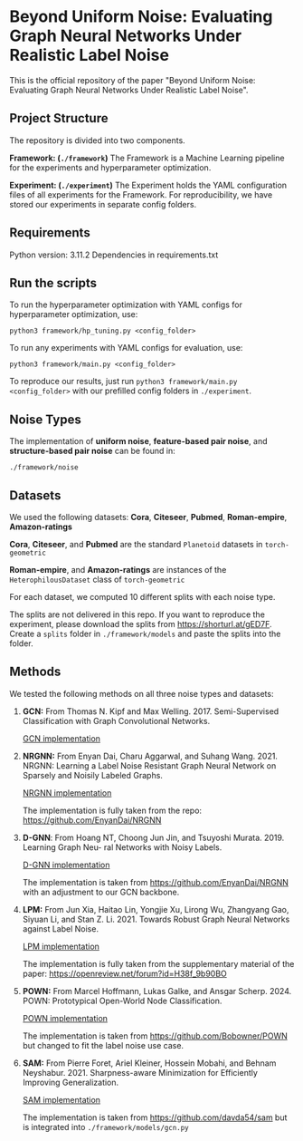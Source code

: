 # Beyond Uniform Noise: Evaluating Graph Neural Networks Under Realistic Label Noise

This is the official repository of the paper "Beyond Uniform Noise: Evaluating Graph Neural Networks Under Realistic Label Noise".


## Project Structure

The repository is divided into two components.

**Framework: (```./framework```)**
The Framework is a Machine Learning pipeline for the experiments and hyperparameter optimization.

**Experiment: (```./experiment```)**
The Experiment holds the YAML configuration files of all experiments for the Framework.
For reproducibility, we have stored our experiments in separate config folders.


## Requirements

Python version: 3.11.2 Dependencies in requirements.txt

## Run the scripts



To run the hyperparameter optimization with YAML configs for hyperparameter optimization, use:

```python3 framework/hp_tuning.py <config_folder>```

To run any experiments with YAML configs for evaluation, use:

```python3 framework/main.py <config_folder>```

To reproduce our results, just run ```python3 framework/main.py <config_folder>``` with our prefilled config folders in ```./experiment```.


## Noise Types

The implementation of **uniform noise**, **feature-based pair noise**, and **structure-based pair noise** can be found in:

```./framework/noise```

## Datasets

We used the following datasets: **Cora**, **Citeseer**, **Pubmed**, **Roman-empire**, **Amazon-ratings**

**Cora**, **Citeseer**, and **Pubmed** are the standard ```Planetoid``` datasets in ```torch-geometric```

**Roman-empire**, and **Amazon-ratings** are instances of the ```HeterophilousDataset``` class of ```torch-geometric```

For each dataset, we computed 10 different splits with each noise type.

The splits are not delivered in this repo. If you want to reproduce the experiment, please download the splits from https://shorturl.at/gED7F.
Create a ```splits``` folder in ```./framework/models``` and paste the splits into the folder.

## Methods

We tested the following methods on all three noise types and datasets:

1. **GCN:**
From Thomas N. Kipf and Max Welling. 2017. Semi-Supervised Classification
with Graph Convolutional Networks. 

    [GCN implementation](./framework/models/gcn.py)

2. **NRGNN:** From Enyan Dai, Charu Aggarwal, and Suhang Wang. 2021. NRGNN: Learning a
Label Noise Resistant Graph Neural Network on Sparsely and Noisily Labeled
Graphs.

    [NRGNN implementation](./framework/models/nrgnn.py)
    
    The implementation is fully taken from the repo: https://github.com/EnyanDai/NRGNN
3. **D-GNN**: From Hoang NT, Choong Jun Jin, and Tsuyoshi Murata. 2019. Learning Graph Neu-
ral Networks with Noisy Labels.

    [D-GNN implementation](./framework/models/dgnn.py)
    
    The implementation is taken from https://github.com/EnyanDai/NRGNN with an adjustment to our GCN backbone.

4. **LPM:** From Jun Xia, Haitao Lin, Yongjie Xu, Lirong Wu, Zhangyang Gao, Siyuan Li, and
Stan Z. Li. 2021. Towards Robust Graph Neural Networks against Label Noise.

    [LPM implementation](./framework/models/lpm.py)

    The implementation is fully taken from the supplementary material of the paper: https://openreview.net/forum?id=H38f_9b90BO

5. **POWN:** From Marcel Hoffmann, Lukas Galke, and Ansgar Scherp. 2024. POWN: Prototypical
Open-World Node Classification.

    [POWN implementation](./framework/models/pown.py)

    The implementation is taken from https://github.com/Bobowner/POWN but changed to fit the label noise use case.

6. **SAM:** From Pierre Foret, Ariel Kleiner, Hossein Mobahi, and Behnam Neyshabur. 2021.
Sharpness-aware Minimization for Efficiently Improving Generalization.

    [SAM implementation](./framework/models/sam.py)
    
    The implementation is taken from https://github.com/davda54/sam but is integrated into ```./framework/models/gcn.py```
